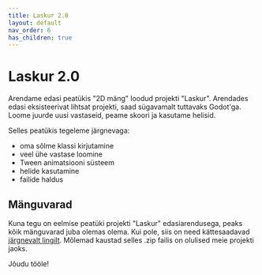```yaml
---
title: Laskur 2.0
layout: default
nav_order: 6
has_children: true
---
```


# Laskur 2.0

Arendame edasi peatükis "2D mäng" loodud projekti "Laskur". Arendades edasi eksisteerivat lihtsat projekti, saad sügavamalt tuttavaks Godot'ga. Loome juurde uusi vastaseid, peame skoori ja kasutame helisid.

Selles peatükis tegeleme järgnevaga:

-	oma sõlme klassi kirjutamine
-   veel ühe vastase loomine
-	Tween animatsiooni süsteem
-	helide kasutamine
-	failide haldus

## Mänguvarad

Kuna tegu on eelmise peatüki projekti "Laskur" edasiarendusega, peaks kõik mänguvarad juba olemas olema. Kui pole, siis on need kättesaadavad [järgnevalt lingilt](https://taavippp.github.io/godot/laskur-assets.zip). Mõlemad kaustad selles .zip failis on olulised meie projekti jaoks.

Jõudu tööle!